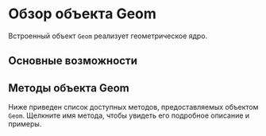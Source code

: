 # Обзор объекта Geom
Встроенный объект `Geom` реализует геометрическое ядро.

## Основные возможности

## Методы объекта Geom
Ниже приведен список доступных методов, предоставляемых объектом `Geom`. Щелкните имя метода, чтобы увидеть его подробное описание и примеры.
